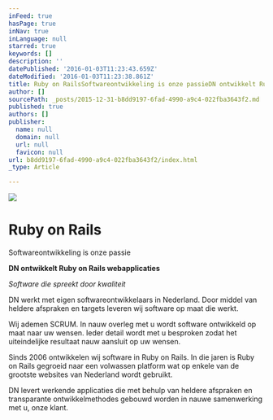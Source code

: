 ```yaml
---
inFeed: true
hasPage: true
inNav: true
inLanguage: null
starred: true
keywords: []
description: ''
datePublished: '2016-01-03T11:23:43.659Z'
dateModified: '2016-01-03T11:23:38.861Z'
title: Ruby on RailsSoftwareontwikkeling is onze passieDN ontwikkelt Ruby on Rails webapplicaties
author: []
sourcePath: _posts/2015-12-31-b8dd9197-6fad-4990-a9c4-022fba3643f2.md
published: true
authors: []
publisher:
  name: null
  domain: null
  url: null
  favicon: null
url: b8dd9197-6fad-4990-a9c4-022fba3643f2/index.html
_type: Article

---
```

![](https://the-grid-user-content.s3-us-west-2.amazonaws.com/da4953da-dc47-4947-884a-fc702f033373.jpg)

# Ruby on Rails  

Softwareontwikkeling is onze passie

**DN ontwikkelt Ruby on Rails webapplicaties**

_Software die spreekt door kwaliteit_

DN werkt met eigen softwareontwikkelaars in Nederland. Door middel van heldere afspraken en targets leveren wij software op maat die werkt. 

Wij ademen SCRUM. In nauw overleg met u wordt software ontwikkeld op maat naar uw wensen. Ieder detail wordt met u besproken zodat het uiteindelijke resultaat nauw aansluit op uw wensen. 

Sinds 2006 ontwikkelen wij software in Ruby on Rails. In die jaren is Ruby on Rails gegroeid naar een volwassen platform wat op enkele van de grootste websites van Nederland wordt gebruikt. 

DN levert werkende applicaties die met behulp van heldere afspraken en transparante ontwikkelmethodes gebouwd worden in nauwe samenwerking met u, onze klant.